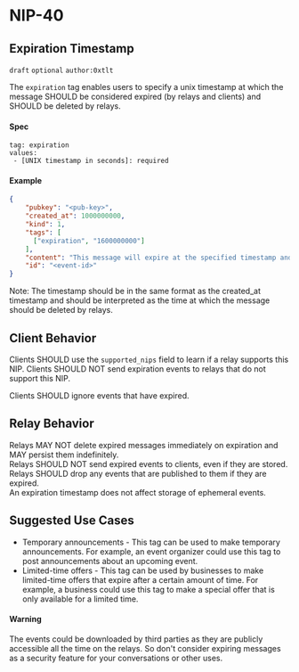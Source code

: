 NIP-40
======

Expiration Timestamp
-----------------------------------

`draft` `optional` `author:0xtlt`

The `expiration` tag enables users to specify a unix timestamp at which the message SHOULD be considered expired (by relays and clients) and SHOULD be deleted by relays.

#### Spec

```
tag: expiration
values:
 - [UNIX timestamp in seconds]: required
```

#### Example

```json
{
    "pubkey": "<pub-key>",
    "created_at": 1000000000,
    "kind": 1,
    "tags": [
      ["expiration", "1600000000"]
    ],
    "content": "This message will expire at the specified timestamp and be deleted by relays.\n",
    "id": "<event-id>"
}
```

Note: The timestamp should be in the same format as the created_at timestamp and should be interpreted as the time at which the message should be deleted by relays.

Client Behavior
---------------

Clients SHOULD use the `supported_nips` field to learn if a relay supports this NIP. Clients SHOULD NOT send expiration events to relays that do not support this NIP.

Clients SHOULD ignore events that have expired.

Relay Behavior
--------------

Relays MAY NOT delete expired messages immediately on expiration and MAY persist them indefinitely.  
Relays SHOULD NOT send expired events to clients, even if they are stored.  
Relays SHOULD drop any events that are published to them if they are expired.  
An expiration timestamp does not affect storage of ephemeral events.

Suggested Use Cases
-------------------

* Temporary announcements - This tag can be used to make temporary announcements. For example, an event organizer could use this tag to post announcements about an upcoming event.
* Limited-time offers - This tag can be used by businesses to make limited-time offers that expire after a certain amount of time. For example, a business could use this tag to make a special offer that is only available for a limited time.

#### Warning
The events could be downloaded by third parties as they are publicly accessible all the time on the relays.
So don't consider expiring messages as a security feature for your conversations or other uses.
